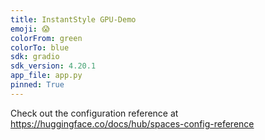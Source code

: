 ```yaml
---
title: InstantStyle GPU-Demo
emoji: 😱
colorFrom: green
colorTo: blue
sdk: gradio
sdk_version: 4.20.1
app_file: app.py
pinned: True
---
```


Check out the configuration reference at https://huggingface.co/docs/hub/spaces-config-reference